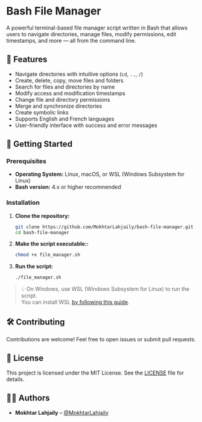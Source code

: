 # Bash File Manager

A powerful terminal-based file manager script written in Bash that allows users to navigate directories, manage files, modify permissions, edit timestamps, and more — all from the command line.

## 📁 Features

- Navigate directories with intuitive options (`cd`, `..`, `/`)
- Create, delete, copy, move files and folders
- Search for files and directories by name
- Modify access and modification timestamps
- Change file and directory permissions
- Merge and synchronize directories
- Create symbolic links
- Supports English and French languages
- User-friendly interface with success and error messages

## 🚀 Getting Started

### Prerequisites

- **Operating System:** Linux, macOS, or WSL (Windows Subsystem for Linux)
- **Bash version:** 4.x or higher recommended

### Installation

1. **Clone the repository:**
   ```bash
   git clone https://github.com/MokhtarLahjaily/bash-file-manager.git
   cd bash-file-manager
   

2. **Make the script executable::**
   ```bash
   chmod +x file_manager.sh

   
3. **Run the script:**
   ```bash
   ./file_manager.sh

> 💡 On Windows, use WSL (Windows Subsystem for Linux) to run the script.  
> You can install WSL [by following this guide](https://learn.microsoft.com/en-us/windows/wsl/install).


## 🛠️ Contributing

Contributions are welcome! Feel free to open issues or submit pull requests.

## 📄 License

This project is licensed under the MIT License. See the [LICENSE](LICENSE) file for details.

## 🙋‍♂️ Authors

- **Mokhtar Lahjaily** – [@MokhtarLahjaily](https://github.com/MokhtarLahjaily)
